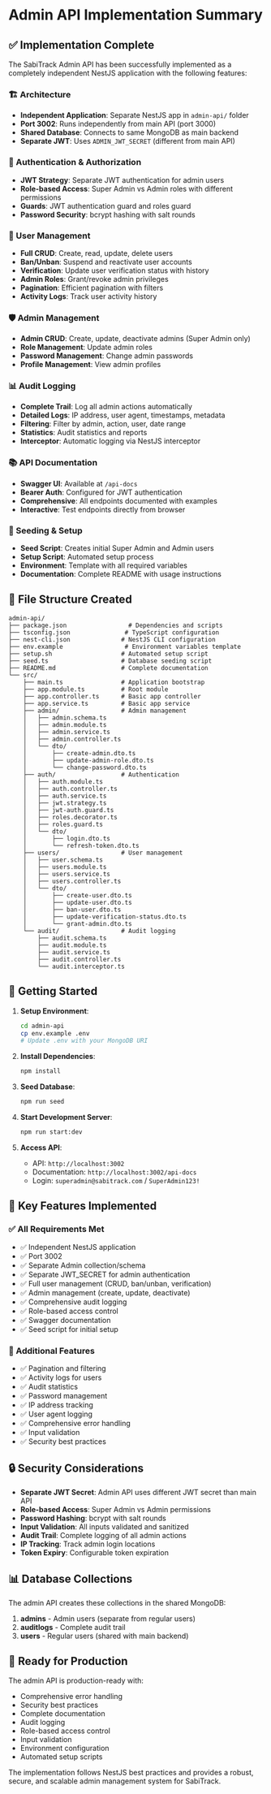 # Admin API Implementation Summary

## ✅ Implementation Complete

The SabiTrack Admin API has been successfully implemented as a completely independent NestJS application with the following features:

### 🏗️ Architecture
- **Independent Application**: Separate NestJS app in `admin-api/` folder
- **Port 3002**: Runs independently from main API (port 3000)
- **Shared Database**: Connects to same MongoDB as main backend
- **Separate JWT**: Uses `ADMIN_JWT_SECRET` (different from main API)

### 🔐 Authentication & Authorization
- **JWT Strategy**: Separate JWT authentication for admin users
- **Role-based Access**: Super Admin vs Admin roles with different permissions
- **Guards**: JWT authentication guard and roles guard
- **Password Security**: bcrypt hashing with salt rounds

### 👥 User Management
- **Full CRUD**: Create, read, update, delete users
- **Ban/Unban**: Suspend and reactivate user accounts
- **Verification**: Update user verification status with history
- **Admin Roles**: Grant/revoke admin privileges
- **Pagination**: Efficient pagination with filters
- **Activity Logs**: Track user activity history

### 🛡️ Admin Management
- **Admin CRUD**: Create, update, deactivate admins (Super Admin only)
- **Role Management**: Update admin roles
- **Password Management**: Change admin passwords
- **Profile Management**: View admin profiles

### 📊 Audit Logging
- **Complete Trail**: Log all admin actions automatically
- **Detailed Logs**: IP address, user agent, timestamps, metadata
- **Filtering**: Filter by admin, action, user, date range
- **Statistics**: Audit statistics and reports
- **Interceptor**: Automatic logging via NestJS interceptor

### 📚 API Documentation
- **Swagger UI**: Available at `/api-docs`
- **Bearer Auth**: Configured for JWT authentication
- **Comprehensive**: All endpoints documented with examples
- **Interactive**: Test endpoints directly from browser

### 🌱 Seeding & Setup
- **Seed Script**: Creates initial Super Admin and Admin users
- **Setup Script**: Automated setup process
- **Environment**: Template with all required variables
- **Documentation**: Complete README with usage instructions

## 📁 File Structure Created

```
admin-api/
├── package.json                 # Dependencies and scripts
├── tsconfig.json               # TypeScript configuration
├── nest-cli.json              # NestJS CLI configuration
├── env.example                 # Environment variables template
├── setup.sh                   # Automated setup script
├── seed.ts                    # Database seeding script
├── README.md                  # Complete documentation
└── src/
    ├── main.ts                # Application bootstrap
    ├── app.module.ts          # Root module
    ├── app.controller.ts      # Basic app controller
    ├── app.service.ts         # Basic app service
    ├── admin/                 # Admin management
    │   ├── admin.schema.ts
    │   ├── admin.module.ts
    │   ├── admin.service.ts
    │   ├── admin.controller.ts
    │   └── dto/
    │       ├── create-admin.dto.ts
    │       ├── update-admin-role.dto.ts
    │       └── change-password.dto.ts
    ├── auth/                  # Authentication
    │   ├── auth.module.ts
    │   ├── auth.controller.ts
    │   ├── auth.service.ts
    │   ├── jwt.strategy.ts
    │   ├── jwt-auth.guard.ts
    │   ├── roles.decorator.ts
    │   ├── roles.guard.ts
    │   └── dto/
    │       ├── login.dto.ts
    │       └── refresh-token.dto.ts
    ├── users/                 # User management
    │   ├── user.schema.ts
    │   ├── users.module.ts
    │   ├── users.service.ts
    │   ├── users.controller.ts
    │   └── dto/
    │       ├── create-user.dto.ts
    │       ├── update-user.dto.ts
    │       ├── ban-user.dto.ts
    │       ├── update-verification-status.dto.ts
    │       └── grant-admin.dto.ts
    └── audit/                 # Audit logging
        ├── audit.schema.ts
        ├── audit.module.ts
        ├── audit.service.ts
        ├── audit.controller.ts
        └── audit.interceptor.ts
```

## 🚀 Getting Started

1. **Setup Environment**:
   ```bash
   cd admin-api
   cp env.example .env
   # Update .env with your MongoDB URI
   ```

2. **Install Dependencies**:
   ```bash
   npm install
   ```

3. **Seed Database**:
   ```bash
   npm run seed
   ```

4. **Start Development Server**:
   ```bash
   npm run start:dev
   ```

5. **Access API**:
   - API: `http://localhost:3002`
   - Documentation: `http://localhost:3002/api-docs`
   - Login: `superadmin@sabitrack.com` / `SuperAdmin123!`

## 🔑 Key Features Implemented

### ✅ All Requirements Met
- ✅ Independent NestJS application
- ✅ Port 3002
- ✅ Separate Admin collection/schema
- ✅ Separate JWT_SECRET for admin authentication
- ✅ Full user management (CRUD, ban/unban, verification)
- ✅ Admin management (create, update, deactivate)
- ✅ Comprehensive audit logging
- ✅ Role-based access control
- ✅ Swagger documentation
- ✅ Seed script for initial setup

### 🎯 Additional Features
- ✅ Pagination and filtering
- ✅ Activity logs for users
- ✅ Audit statistics
- ✅ Password management
- ✅ IP address tracking
- ✅ User agent logging
- ✅ Comprehensive error handling
- ✅ Input validation
- ✅ Security best practices

## 🔒 Security Considerations

- **Separate JWT Secret**: Admin API uses different JWT secret than main API
- **Role-based Access**: Super Admin vs Admin permissions
- **Password Hashing**: bcrypt with salt rounds
- **Input Validation**: All inputs validated and sanitized
- **Audit Trail**: Complete logging of all admin actions
- **IP Tracking**: Track admin login locations
- **Token Expiry**: Configurable token expiration

## 📊 Database Collections

The admin API creates these collections in the shared MongoDB:

1. **admins** - Admin users (separate from regular users)
2. **auditlogs** - Complete audit trail
3. **users** - Regular users (shared with main backend)

## 🎉 Ready for Production

The admin API is production-ready with:
- Comprehensive error handling
- Security best practices
- Complete documentation
- Audit logging
- Role-based access control
- Input validation
- Environment configuration
- Automated setup scripts

The implementation follows NestJS best practices and provides a robust, secure, and scalable admin management system for SabiTrack.


